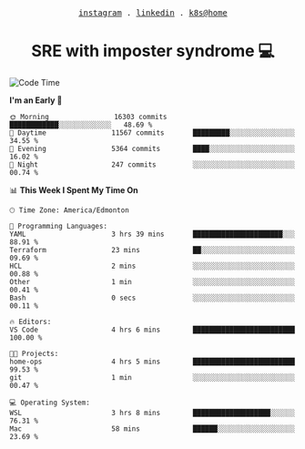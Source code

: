 <p align="center">
  <samp>
    <a href="https://www.instagram.com/lildrunkensmurf/">instagram</a> .
    <a href="https://www.linkedin.com/in/joryirving/">linkedin</a> .
    <a href="https://github.com/joryirving/home-ops">k8s@home</a>
  </samp>
</p>

<h1 align="center">
  SRE with imposter syndrome 💻
</h1>

<!--START_SECTION:waka-->
![Code Time](http://img.shields.io/badge/Code%20Time-184%20hrs%2034%20mins-blue)

**I'm an Early 🐤** 

```text
🌞 Morning                16303 commits       ████████████░░░░░░░░░░░░░   48.69 % 
🌆 Daytime                11567 commits       █████████░░░░░░░░░░░░░░░░   34.55 % 
🌃 Evening                5364 commits        ████░░░░░░░░░░░░░░░░░░░░░   16.02 % 
🌙 Night                  247 commits         ░░░░░░░░░░░░░░░░░░░░░░░░░   00.74 % 
```


📊 **This Week I Spent My Time On** 

```text
🕑︎ Time Zone: America/Edmonton

💬 Programming Languages: 
YAML                     3 hrs 39 mins       ██████████████████████░░░   88.91 % 
Terraform                23 mins             ██░░░░░░░░░░░░░░░░░░░░░░░   09.69 % 
HCL                      2 mins              ░░░░░░░░░░░░░░░░░░░░░░░░░   00.88 % 
Other                    1 min               ░░░░░░░░░░░░░░░░░░░░░░░░░   00.41 % 
Bash                     0 secs              ░░░░░░░░░░░░░░░░░░░░░░░░░   00.11 % 

🔥 Editors: 
VS Code                  4 hrs 6 mins        █████████████████████████   100.00 % 

🐱‍💻 Projects: 
home-ops                 4 hrs 5 mins        █████████████████████████   99.53 % 
git                      1 min               ░░░░░░░░░░░░░░░░░░░░░░░░░   00.47 % 

💻 Operating System: 
WSL                      3 hrs 8 mins        ███████████████████░░░░░░   76.31 % 
Mac                      58 mins             ██████░░░░░░░░░░░░░░░░░░░   23.69 % 
```


<!--END_SECTION:waka-->
